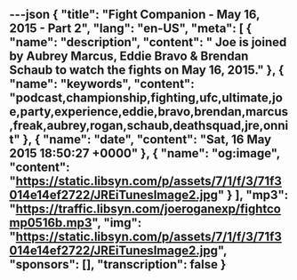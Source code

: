 ---json
{
  "title": "Fight Companion - May 16, 2015 - Part 2",
  "lang": "en-US",
  "meta": [
    {
      "name": "description",
      "content": " Joe is joined by Aubrey Marcus, Eddie Bravo & Brendan Schaub to watch the fights on May 16, 2015."
    },
    {
      "name": "keywords",
      "content": "podcast,championship,fighting,ufc,ultimate,joe,party,experience,eddie,bravo,brendan,marcus,freak,aubrey,rogan,schaub,deathsquad,jre,onnit"
    },
    {
      "name": "date",
      "content": "Sat, 16 May 2015 18:50:27 +0000"
    },
    {
      "name": "og:image",
      "content": "https://static.libsyn.com/p/assets/7/1/f/3/71f3014e14ef2722/JREiTunesImage2.jpg"
    }
  ],
  "mp3": "https://traffic.libsyn.com/joeroganexp/fightcomp0516b.mp3",
  "img": "https://static.libsyn.com/p/assets/7/1/f/3/71f3014e14ef2722/JREiTunesImage2.jpg",
  "sponsors": [],
  "transcription": false
}
---
<episode-header />

<timemark seconds="0" />

<transcribe-call-to-action />

<episode-footer />